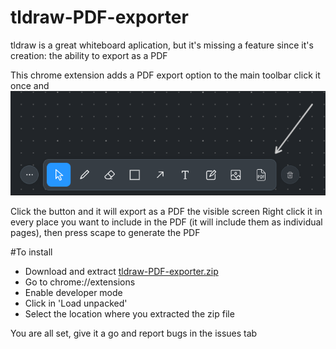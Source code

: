 # tldraw-PDF-exporter
tldraw is a great whiteboard aplication, but it's missing a feature since it's creation: the ability to export as a PDF


This chrome extension adds a PDF export option to the main toolbar
click it once and ![](https://github.com/Fdito/tldraw-PDF-exporter/blob/master/Button%20created.png)

Click the button and it will export as a PDF the visible screen
Right click it in every place you want to include in the PDF (it will include them as individual pages), then press scape to generate the PDF

#To install

 - Download and extract [tldraw-PDF-exporter.zip](https://github.com/Fdito/tldraw-PDF-exporter/raw/master/tldraw-PDF-exporter.zip)
 - Go to chrome://extensions
 - Enable developer mode
 - Click in 'Load unpacked'
 - Select the location where you extracted the zip file


You are all set, give it a go and report bugs in the issues tab
